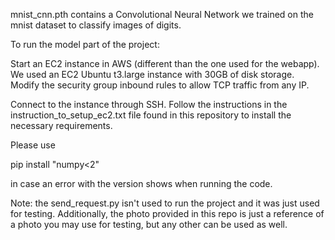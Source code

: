mnist_cnn.pth contains a Convolutional Neural Network we trained on the mnist dataset to classify images of digits.

To run the model part of the project:

Start an EC2 instance in AWS (different than the one used for the webapp). We used an EC2 Ubuntu t3.large instance with 30GB of disk storage. Modify the security group inbound rules to allow TCP traffic from any IP.

Connect to the instance through SSH. Follow the instructions in the instruction_to_setup_ec2.txt file found in this repository to install the necessary requirements.

Please use 

pip install "numpy<2"

in case an error with the version shows when running the code.


Note: the send_request.py isn't used to run the project and it was just used for testing. Additionally, the photo provided in this repo is just a reference of a photo you may use for testing, but any other can be used as well.

